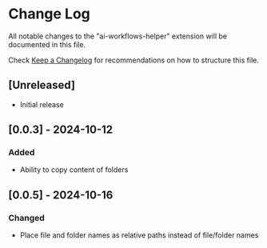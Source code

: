 # Change Log

All notable changes to the "ai-workflows-helper" extension will be documented in this file.

Check [Keep a Changelog](http://keepachangelog.com/) for recommendations on how to structure this file.

## [Unreleased]
- Initial release

## [0.0.3] - 2024-10-12
### Added
- Ability to copy content of folders

## [0.0.5] - 2024-10-16
### Changed
- Place file and folder names as relative paths instead of file/folder names
